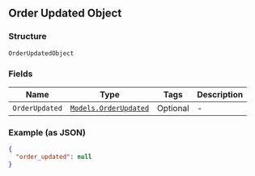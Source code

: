 ## Order Updated Object

### Structure

`OrderUpdatedObject`

### Fields

| Name | Type | Tags | Description |
|  --- | --- | --- | --- |
| `OrderUpdated` | [`Models.OrderUpdated`](/doc/models/order-updated.md) | Optional | - |

### Example (as JSON)

```json
{
  "order_updated": null
}
```

